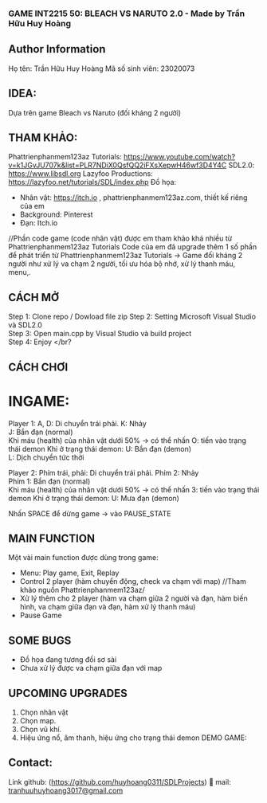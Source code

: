 ### GAME INT2215 50: BLEACH VS NARUTO 2.0 - Made by Trần Hữu Huy Hoàng  

## Author Information
Họ tên: Trần Hữu Huy Hoàng
Mã số sinh viên: 23020073

## IDEA:
Dựa trên game Bleach vs Naruto (đối kháng 2 người) 

## THAM KHẢO:
Phattrienphanmem123az Tutorials: https://www.youtube.com/watch?v=k1JGvJU707k&list=PLR7NDiX0QsfQQ2iFXsXepwH46wf3D4Y4C
SDL2.0: https://www.libsdl.org
Lazyfoo Productions: https://lazyfoo.net/tutorials/SDL/index.php
Đồ họa: 
- Nhân vật: https://itch.io , phattrienphanmem123az.com, thiết kế riêng của em 
- Background: Pinterest
- Đạn: Itch.io

//Phần code game (code nhân vật) được em tham khảo khá nhiều từ Phattrienphanmem123az Tutorials
  Code của em đã upgrade thêm 1 số phần để phát triển từ Phattrienphanmem123az Tutorials -> Game đối kháng 2 người như xử lý va chạm 2 người, tối ưu hóa bộ nhớ, xử lý thanh máu, menu,.

## CÁCH MỞ
Step 1: Clone repo / Dowload file zip
Step 2: Setting Microsoft Visual Studio và SDL2.0 </br>
Step 3: Open main.cpp by Visual Studio và build project</br>
Step 4: Enjoy </br?

## CÁCH CHƠI
# INGAME:
Player 1:
A, D: Di chuyển trái phải.
K: Nhảy </br>
J:  Bắn đạn (normal) </br>
Khi máu (health) của nhân vật dưới 50% -> có thể nhấn O: tiến vào trạng thái demon
Khi ở trạng thái demon:
U: Bắn đạn (demon) </br>
L: Dịch chuyển tức thời


Player 2:
Phím trái, phải: Di chuyển trái phải.
Phím 2: Nhảy </br>
Phím 1:  Bắn đạn (normal) </br>
Khi máu (health) của nhân vật dưới 50% -> có thể nhấn 3: tiến vào trạng thái demon
Khi ở trạng thái demon:
U: Mưa đạn (demon) </br>


Nhấn SPACE để dừng game -> vào PAUSE_STATE


## MAIN FUNCTION
Một vài main function được dùng trong game:
- Menu: Play game, Exit, Replay
- Control 2 player (hàm chuyển động, check va chạm với map) //Tham khảo nguồn Phattrienphanmem123az/
- Xử lý thêm cho 2 player (hàm va chạm giữa 2 người và đạn, hàm biến hình, va chạm giữa đạn và đạn, hàm xử lý thanh máu)
- Pause Game

## SOME BUGS
- Đồ họa đang tương đối sơ sài
- Chưa xử lý được va chạm giữa đạn với map
## UPCOMING UPGRADES
1. Chọn nhân vật
2. Chọn map.
3. Chọn vũ khí.
4. Hiệu ứng nổ, âm thanh, hiệu ứng cho trạng thái demon
DEMO GAME: 
## Contact:
Link github: (https://github.com/huyhoang0311/SDLProjects)
📧 mail: tranhuuhuyhoang3017@gmail.com
